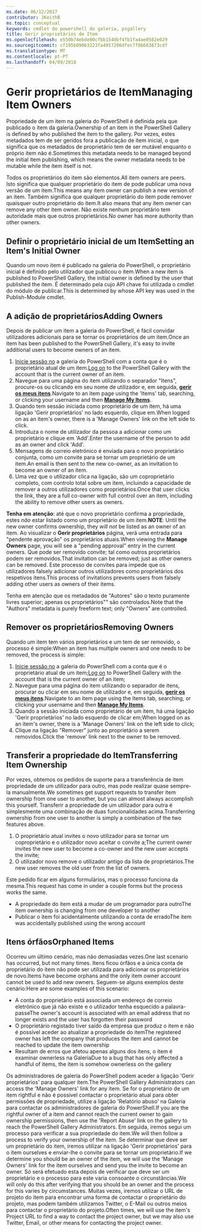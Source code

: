 ```yaml
---
ms.date: 06/12/2017
contributor: JKeithB
ms.topic: conceptual
keywords: cmdlet do powershell do galeria, psgallery
title: Gerir proprietários de Item
ms.openlocfilehash: e550b74ebde00cfbb154dbf4fb1fa4ae0582e029
ms.sourcegitcommit: cf195b090b3223fa4917206dfec7f0b603873cdf
ms.translationtype: MT
ms.contentlocale: pt-PT
ms.lasthandoff: 04/09/2018
---
```

# <a name="managing-item-owners"></a><span data-ttu-id="460ff-103">Gerir proprietários de Item</span><span class="sxs-lookup"><span data-stu-id="460ff-103">Managing Item Owners</span></span>

<span data-ttu-id="460ff-104">Propriedade de um item na galeria do PowerShell é definida pela que publicado o item da galeria.</span><span class="sxs-lookup"><span data-stu-id="460ff-104">Ownership of an item in the PowerShell Gallery is defined by who published the item to the gallery.</span></span>
<span data-ttu-id="460ff-105">Por vezes, estes metadados tem de ser geridos fora a publicação de item inicial, o que significa que os metadados de proprietário tem de ser mutável enquanto o próprio item não é.</span><span class="sxs-lookup"><span data-stu-id="460ff-105">Sometimes this metadata needs to be managed beyond the initial item publishing, which means the owner metadata needs to be mutable while the item itself is not.</span></span>

<span data-ttu-id="460ff-106">Todos os proprietários do item são elementos.</span><span class="sxs-lookup"><span data-stu-id="460ff-106">All item owners are peers.</span></span>
<span data-ttu-id="460ff-107">Isto significa que qualquer proprietário do item de pode publicar uma nova versão de um item.</span><span class="sxs-lookup"><span data-stu-id="460ff-107">This means any item owner can publish a new version of an item.</span></span> <span data-ttu-id="460ff-108">Também significa que qualquer proprietário do item pode remover quaisquer outro proprietário do item.</span><span class="sxs-lookup"><span data-stu-id="460ff-108">It also means that any item owner can remove any other item owner.</span></span>
<span data-ttu-id="460ff-109">Não existe nenhum proprietário tem autoridade mais que outros proprietários.</span><span class="sxs-lookup"><span data-stu-id="460ff-109">No owner has more authority than other owners.</span></span>

## <a name="setting-an-items-initial-owner"></a><span data-ttu-id="460ff-110">Definir o proprietário inicial de um Item</span><span class="sxs-lookup"><span data-stu-id="460ff-110">Setting an Item's Initial Owner</span></span>

<span data-ttu-id="460ff-111">Quando um novo item é publicado na galeria do PowerShell, o proprietário inicial é definido pelo utilizador que publicou o item.</span><span class="sxs-lookup"><span data-stu-id="460ff-111">When a new item is published to PowerShell Gallery, the initial owner is defined by the user that published the item.</span></span> <span data-ttu-id="460ff-112">É determinado pela cujo API chave foi utilizada o cmdlet do módulo de publicar.</span><span class="sxs-lookup"><span data-stu-id="460ff-112">This is determined by whose API key was used in the Publish-Module cmdlet.</span></span>

## <a name="adding-owners"></a><span data-ttu-id="460ff-113">A adição de proprietários</span><span class="sxs-lookup"><span data-stu-id="460ff-113">Adding Owners</span></span>

<span data-ttu-id="460ff-114">Depois de publicar um item a galeria do PowerShell, é fácil convidar utilizadores adicionais para se tornar os proprietários de um item.</span><span class="sxs-lookup"><span data-stu-id="460ff-114">Once an item has been published to the PowerShell Gallery, it's easy to invite additional users to become owners of an item.</span></span>

1. <span data-ttu-id="460ff-115">[Inicie sessão no](https://powershellgallery.com/users/account/LogOn) a galeria do PowerShell com a conta que é o proprietário atual de um item.</span><span class="sxs-lookup"><span data-stu-id="460ff-115">[Log on](https://powershellgallery.com/users/account/LogOn) to the PowerShell Gallery with the account that is the current owner of an item.</span></span>
2. <span data-ttu-id="460ff-116">Navegue para uma página do item utilizando o separador "Itens", procure-os ou clicando em seu nome de utilizador e, em seguida, [ **gerir os meus itens**](https://www.powershellgallery.com/account/Packages).</span><span class="sxs-lookup"><span data-stu-id="460ff-116">Navigate to an item page using the 'Items' tab, searching, or clicking your username and then [**Manage My Items**](https://www.powershellgallery.com/account/Packages).</span></span>
3. <span data-ttu-id="460ff-117">Quando tem sessão iniciada como proprietário de um item, há uma ligação 'Gerir proprietários' no lado esquerdo, clique em.</span><span class="sxs-lookup"><span data-stu-id="460ff-117">When logged on as an item's owner, there is a 'Manage Owners' link on the left side to click.</span></span>
4. <span data-ttu-id="460ff-118">Introduza o nome de utilizador da pessoa a adicionar como um proprietário e clique em 'Add'.</span><span class="sxs-lookup"><span data-stu-id="460ff-118">Enter the username of the person to add as an owner and click 'Add'.</span></span>
5. <span data-ttu-id="460ff-119">Mensagens de correio eletrónico é enviada para o novo proprietário conjunta, como um convite para se tornar um proprietário de um item.</span><span class="sxs-lookup"><span data-stu-id="460ff-119">An email is then sent to the new co-owner, as an invitation to become an owner of an item.</span></span>
6. <span data-ttu-id="460ff-120">Uma vez que o utilizador clica na ligação, são um coproprietário completo, com controlo total sobre um item, incluindo a capacidade de remover a outros utilizadores como proprietários.</span><span class="sxs-lookup"><span data-stu-id="460ff-120">Once that user clicks the link, they are a full co-owner with full control over an item, including the ability to remove other users as owners.</span></span>

<span data-ttu-id="460ff-121">**Tenha em atenção**: até que o novo proprietário confirma a propriedade, estes *não* estar listado como um proprietário de um item.</span><span class="sxs-lookup"><span data-stu-id="460ff-121">**NOTE**: Until the new owner confirms ownership, they *will not* be listed as an owner of an item.</span></span>
<span data-ttu-id="460ff-122">Ao visualizar o **Gerir proprietários** página, verá uma entrada para "pendente aprovação" os proprietários atuais.</span><span class="sxs-lookup"><span data-stu-id="460ff-122">When viewing the **Manage Owners** page, you will see a "pending approval" entry in the current owners.</span></span>
<span data-ttu-id="460ff-123">Que pode ser removido convite; tal como outros proprietários podem ser removidos.</span><span class="sxs-lookup"><span data-stu-id="460ff-123">That invitation can be removed; just as other owners can be removed.</span></span>
<span data-ttu-id="460ff-124">Este processo de convites para impede que os utilizadores falsely adicionar outros utilizadores como proprietários dos respetivos itens.</span><span class="sxs-lookup"><span data-stu-id="460ff-124">This process of invitations prevents users from falsely adding other users as owners of their items.</span></span>

<span data-ttu-id="460ff-125">Tenha em atenção que os metadados de "Autores" são o texto puramente livres superior; apenas os proprietários"" são controlados.</span><span class="sxs-lookup"><span data-stu-id="460ff-125">Note that the "Authors" metadata is purely freeform text; only "Owners" are controlled.</span></span>


## <a name="removing-owners"></a><span data-ttu-id="460ff-126">Remover os proprietários</span><span class="sxs-lookup"><span data-stu-id="460ff-126">Removing Owners</span></span>
<span data-ttu-id="460ff-127">Quando um item tem vários proprietários e um tem de ser removido, o processo é simple:</span><span class="sxs-lookup"><span data-stu-id="460ff-127">When an item has multiple owners and one needs to be removed, the process is simple:</span></span>

1. <span data-ttu-id="460ff-128">[Inicie sessão no](https://powershellgallery.com/users/account/LogOn) a galeria do PowerShell com a conta que é o proprietário atual de um item;</span><span class="sxs-lookup"><span data-stu-id="460ff-128">[Log on](https://powershellgallery.com/users/account/LogOn) to PowerShell Gallery with the account that is the current owner of an item;</span></span>
2. <span data-ttu-id="460ff-129">Navegue para uma página do item utilizando o separador de itens, procurar ou clicar em seu nome de utilizador e, em seguida, [ **gerir os meus itens**](https://www.powershellgallery.com/account/Packages).</span><span class="sxs-lookup"><span data-stu-id="460ff-129">Navigate to an item page using the Items tab, searching, or clicking your username and then [**Manage My Items**](https://www.powershellgallery.com/account/Packages).</span></span>
3. <span data-ttu-id="460ff-130">Quando a sessão iniciada como proprietário de um item, há uma ligação 'Gerir proprietários' no lado esquerdo de clicar em;</span><span class="sxs-lookup"><span data-stu-id="460ff-130">When logged on as an item's owner, there is a 'Manage Owners' link on the left side to click;</span></span>
4. <span data-ttu-id="460ff-131">Clique na ligação "Remover" junto ao proprietário a serem removidos.</span><span class="sxs-lookup"><span data-stu-id="460ff-131">Click the 'remove' link next to the owner to be removed.</span></span>



## <a name="transferring-item-ownership"></a><span data-ttu-id="460ff-132">Transferir a propriedade do Item</span><span class="sxs-lookup"><span data-stu-id="460ff-132">Transferring Item Ownership</span></span>
<span data-ttu-id="460ff-133">Por vezes, obtemos os pedidos de suporte para a transferência de item propriedade de um utilizador para outro, mas pode realizar quase sempre-la manualmente.</span><span class="sxs-lookup"><span data-stu-id="460ff-133">We sometimes get support requests to transfer item ownership from one user to another, but you can almost always accomplish this yourself.</span></span>
<span data-ttu-id="460ff-134">Transferir a propriedade de um utilizador para outra é simplesmente uma combinação de duas funcionalidades acima.</span><span class="sxs-lookup"><span data-stu-id="460ff-134">Transferring ownership from one user to another is simply a combination of the two features above.</span></span>

1. <span data-ttu-id="460ff-135">O proprietário atual invites o novo utilizador para se tornar um coproprietário e o utilizador novo aceitar o convite a;</span><span class="sxs-lookup"><span data-stu-id="460ff-135">The current owner invites the new user to become a co-owner and the new user accepts the invite;</span></span>
2. <span data-ttu-id="460ff-136">O utilizador novo remove o utilizador antigo da lista de proprietários.</span><span class="sxs-lookup"><span data-stu-id="460ff-136">The new user removes the old user from the list of owners.</span></span>

<span data-ttu-id="460ff-137">Este pedido ficar em alguns formulários, mas o processo funciona da mesma.</span><span class="sxs-lookup"><span data-stu-id="460ff-137">This request has come in under a couple forms but the process works the same.</span></span>

* <span data-ttu-id="460ff-138">A propriedade do item está a mudar de um programador para outro</span><span class="sxs-lookup"><span data-stu-id="460ff-138">The item ownership is changing from one developer to another</span></span>
* <span data-ttu-id="460ff-139">Publicar o item foi acidentalmente utilizando a conta de errado</span><span class="sxs-lookup"><span data-stu-id="460ff-139">The item was accidentally published using the wrong account</span></span>


## <a name="orphaned-items"></a><span data-ttu-id="460ff-140">Itens órfãos</span><span class="sxs-lookup"><span data-stu-id="460ff-140">Orphaned Items</span></span>
<span data-ttu-id="460ff-141">Ocorreu um último cenário, mas não demasiadas vezes.</span><span class="sxs-lookup"><span data-stu-id="460ff-141">One last scenario has occurred, but not many times.</span></span>
<span data-ttu-id="460ff-142">Itens ficou órfãos e a única conta de proprietário do item não pode ser utilizada para adicionar os proprietários de novo.</span><span class="sxs-lookup"><span data-stu-id="460ff-142">Items have become orphans and the only item owner account cannot be used to add new owners.</span></span>
<span data-ttu-id="460ff-143">Seguem-se alguns exemplos deste cenário:</span><span class="sxs-lookup"><span data-stu-id="460ff-143">Here are some examples of this scenario:</span></span>

* <span data-ttu-id="460ff-144">A conta do proprietário está associada um endereço de correio eletrónico que já não existe e o utilizador tenha esquecido a palavra-passe</span><span class="sxs-lookup"><span data-stu-id="460ff-144">The owner's account is associated with an email address that no longer exists and the user has forgotten their password</span></span>
* <span data-ttu-id="460ff-145">O proprietário registado tiver saído da empresa que produz o item e não é possível aceder ao atualizar a propriedade do item</span><span class="sxs-lookup"><span data-stu-id="460ff-145">The registered owner has left the company that produces the item and cannot be reached to update the item ownership</span></span>
* <span data-ttu-id="460ff-146">Resultam de erros que afetou apenas alguns dos itens, o item é examinar ownerless na Galeria</span><span class="sxs-lookup"><span data-stu-id="460ff-146">Due to a bug that has only affected a handful of items, the item is somehow ownerless on the gallery</span></span>

<span data-ttu-id="460ff-147">Os administradores de galeria do PowerShell podem aceder a ligação 'Gerir proprietários' para qualquer item.</span><span class="sxs-lookup"><span data-stu-id="460ff-147">The PowerShell Gallery Administrators can access the 'Manage Owners' link for any item.</span></span>
<span data-ttu-id="460ff-148">Se for o proprietário de um item rightful e não é possível contactar o proprietário atual para obter permissões de propriedade, utilize a ligação 'Relatório abuso' na Galeria para contactar os administradores de galeria do PowerShell.</span><span class="sxs-lookup"><span data-stu-id="460ff-148">If you are the rightful owner of a item and cannot reach the current owner to gain ownership permissions, then use the 'Report Abuse' link on the gallery to reach the PowerShell Gallery Administrators.</span></span>
<span data-ttu-id="460ff-149">Em seguida, iremos segui um processo para verificar a sua propriedade do item.</span><span class="sxs-lookup"><span data-stu-id="460ff-149">We will then follow a process to verify your ownership of the item.</span></span>
<span data-ttu-id="460ff-150">Se determinar que deve ser um proprietário do item, iremos utilizar na ligação 'Gerir proprietários' para o item ourselves e enviar-lhe o convite para se tornar um proprietário.</span><span class="sxs-lookup"><span data-stu-id="460ff-150">If we determine you should be an owner of the item, we will use the 'Manage Owners' link for the item ourselves and send you the invite to become an owner.</span></span>
<span data-ttu-id="460ff-151">Só será efetuado esta depois de verificar que deve ser um proprietário e o processo para este varia consoante o circunstâncias.</span><span class="sxs-lookup"><span data-stu-id="460ff-151">We will only do this after verifying that you should be an owner and the process for this varies by circumstances.</span></span>
<span data-ttu-id="460ff-152">Muitas vezes, iremos utilizar o URL de projeto do item para encontrar uma forma de contactar o proprietário do projeto, mas podem também utilizamos Twitter, o E-Mail ou outros meios para contactar o proprietário do projeto.</span><span class="sxs-lookup"><span data-stu-id="460ff-152">Often times, we will use the item's Project URL to find a way to contact the project owner, but we may also use Twitter, Email, or other means for contacting the project owner.</span></span>